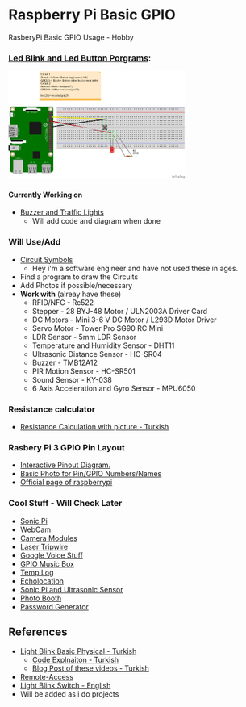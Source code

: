 # Raspberry Pi Basic GPIO
 RasberyPi Basic GPIO Usage - Hobby

### [Led Blink and Led Button Porgrams](/Led-Program):
<img src="https://github.com/omerwwazap/Raspberry-Pi-Basic-GPIO/blob/master/Led-Program/Led-Switch_bb.png" alt="Led-Switch Diagram" width="350"/>

#### Currently Working on
- [Buzzer and Traffic Lights](https://projects.raspberrypi.org/en/projects/physical-computing)
  - Will add code and diagram when done

### Will Use/Add
- [Circuit Symbols](https://www.electronicshub.org/symbols/)
  - Hey i'm a software engineer and have not used these in ages.
- Find a program to draw the Circuits
- Add Photos if possible/necessary
- **Work with** (alreay have these)
  - RFID/NFC - Rc522
  - Stepper - 28 BYJ-48 Motor / ULN2003A Driver Card
  - DC Motors -  Mini 3-6 V DC Motor / L293D Motor Driver
  - Servo Motor - Tower Pro SG90 RC Mini
  - LDR Sensor - 5mm LDR Sensor
  - Temperature and Humidity Sensor - DHT11
  - Ultrasonic Distance Sensor - HC-SR04
  - Buzzer - TMB12A12
  - PIR Motion Sensor - HC-SR501
  - Sound Sensor - KY-038
  - 6 Axis Acceleration and Gyro Sensor - MPU6050

### Resistance calculator 
- [Resistance Calculation with picture - Turkish](http://ekinoks.cu.edu.tr/direnc/)

### Rasbery Pi 3 GPIO Pin Layout
- [Interactive Pinout Diagram.](https://pinout.xyz/#)
- [Basic Photo for Pin/GPIO Numbers/Names](https://maker.robotistan.com/wp-content/uploads/2015/09/GPIO_Pi2.jpg)
- [Official page of raspberrypi](https://www.raspberrypi.org/documentation/usage/gpio/)

### Cool Stuff - Will Check Later
 - [Sonic Pi](https://projects.raspberrypi.org/en/projects/getting-started-with-sonic-pi)
 - [WebCam](https://www.raspberrypi.org/documentation/usage/webcams/README.md)
 - [Camera Modules](https://www.raspberrypi.org/documentation/usage/camera/README.md)
 - [Laser Tripwire](https://projects.raspberrypi.org/en/projects/laser-tripwire)
 - [Google Voice Stuff](https://projects.raspberrypi.org/en/projects/google-voice-aiy)
 - [GPIO Music Box](https://projects.raspberrypi.org/en/projects/gpio-music-box)
 - [Temp Log](https://projects.raspberrypi.org/en/projects/temperature-log)
 - [Echolocation ](https://projects.raspberrypi.org/en/projects/see-like-a-bat)
 - [Sonic Pi and Ultrasonic Sensor](https://projects.raspberrypi.org/en/projects/ultrasonic-theremin)
 - [Photo Booth](https://projects.raspberrypi.org/en/projects/the-all-seeing-pi)
 - [Password Generator](https://projects.raspberrypi.org/en/projects/password-generator)

## References
- [Light Blink Basic Physical - Turkish ](https://www.youtube.com/watch?v=IX-0KgDSU7M&list=PLDRcccSktQd6zXC4_ri_xxMsdgrH5MCPS&index=6)
  - [Code Explnaiton - Turkish ](https://www.youtube.com/watch?v=mrqEWLwpShM)
  - [Blog Post of these videos - Turkish ](https://maker.robotistan.com/raspberry-pi-dersleri-4-gpio-ile-led-kontrolu/)
- [Remote-Access](https://www.raspberrypi.org/documentation/remote-access/)
- [Light Blink Switch - English ](https://www.youtube.com/watch?v=U6N5pRDOrg4)
- Will be added as  i do projects
